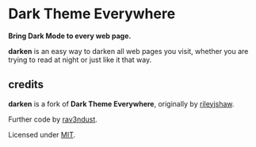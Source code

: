 # Dark Theme Everywhere

**Bring Dark Mode to every web page.**

**darken** is an easy way to darken all web pages you visit, whether you are trying to read at night or just like it that way. 

## credits

**darken** is a fork of **Dark Theme Everywhere**, originally by [rileyjshaw](https://github.com/rileyjshaw). 

Further code by [rav3ndust](https://rav3ndust.xyz). 

Licensed under [MIT](./LICENSE.md).
